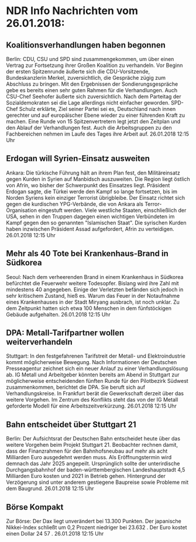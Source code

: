 # NDR Info Nachrichten vom 26.01.2018:


## Koalitionsverhandlungen haben begonnen
Berlin: CDU, CSU und SPD sind zusammengekommen, um über einen Vertrag zur Fortsetzung ihrer Großen Koalition zu verhandeln. Vor Beginn der ersten Spitzenrunde äußerte sich die CDU-Vorsitzende, Bundeskanzlerin Merkel, zuversichtlich, die Gespräche zügig zum Abschluss zu bringen. Mit den Ergebnissen der Sondierungsgespräche gebe es bereits einen sehr guten Rahmen für die Verhandlungen. Auch CSU-Chef Seehofer äußerte sich zuversichtlich. Nach dem Parteitag der Sozialdemokraten sei die Lage allerdings nicht einfacher geworden. SPD-Chef Schulz erklärte, Ziel seiner Partei sei es, Deutschland nach innen gerechter und auf europäischer Ebene wieder zu einer führenden Kraft zu machen. Eine Runde von 15 Spitzenvertretern legt jetzt den Zeitplan und den Ablauf der Verhandlungen fest. Auch die Arbeitsgruppen zu den Fachbereichen nehmen im Laufe des Tages ihre Arbeit auf. 26.01.2018 12:15 Uhr 

## Erdogan will Syrien-Einsatz ausweiten
Ankara: Die türkische Führung hält an ihrem Plan fest, den Militäreinsatz gegen Kurden in Syrien auf Manbidsch auszuweiten. Die Region liegt östlich von Afrin, wo bisher der Schwerpunkt des Einsatzes liegt. Präsident Erdogan sagte, die Türkei werde den Kampf so lange fortsetzen, bis im Norden Syriens kein einziger Terrorist übrigbleibe. Der Einsatz richtet sich gegen die kurdischen YPG-Verbände, die von Ankara als Terror-Organisation eingestuft werden. Viele westliche Staaten, einschließlich der USA, sehen in den Truppen dagegen einen wichtigen Verbündeten im Kampf gegen den so genannten "Islamischen Staat". Die syrischen Kurden haben inzwischen Präsident Assad aufgefordert, Afrin zu verteidigen. 26.01.2018 12:15 Uhr 

## Mehr als 40 Tote bei Krankenhaus-Brand in Südkorea
Seoul: Nach dem verheerenden Brand in einem Krankenhaus in Südkorea befürchtet die Feuerwehr weitere Todesopfer. Bislang wird ihre Zahl mit mindestens 40 angegeben. Einige der Verletzten befänden sich jedoch in sehr kritischem Zustand, hieß es. Warum das Feuer in der Notaufnahme eines Krankenhauses in der Stadt Miryang ausbrach, ist noch unklar. Zu dem Zeitpunkt hatten sich etwa 100 Menschen in dem fünfstöckigen Gebäude aufgehalten. 26.01.2018 12:15 Uhr 

## DPA: Metall-Tarifpartner wollen weiterverhandeln
Stuttgart: In den festgefahrenen Tarifstreit der Metall- und Elektroindustrie kommt möglicherweise Bewegung. Nach Informationen der Deutschen Presseagentur zeichnet sich ein neuer Anlauf zu einer Verhandlungslösung ab. IG Metall und Arbeitgeber könnten bereits am Abend in Stuttgart zur möglicherweise entscheidenden fünften Runde für den Pilotbezirk Südwest zusammenkommen, berichtet die DPA. Sie beruft sich auf Verhandlungskreise. In Frankfurt berät die Gewerkschaft derzeit über das weitere Vorgehen. Im Zentrum des Konflikts steht das von der IG Metall geforderte Modell für eine Arbeitszeitverkürzung. 26.01.2018 12:15 Uhr 

## Bahn entscheidet über Stuttgart 21
Berlin: Der Aufsichtsrat der Deutschen Bahn entscheidet heute über das weitere Vorgehen beim Projekt Stuttgart 21. Beobachter rechnen damit, dass der Finanzrahmen für den Bahnhofsneubau auf mehr als acht Milliarden Euro ausgedehnt werden muss. Als Eröffnungstermin wird demnach das Jahr 2025 angepeilt. Ursprünglich sollte der unterirdische Durchgangsbahnhof der baden-württembergischen Landeshauptstadt 4,5 Milliarden Euro kosten und 2021 in Betrieb gehen. Hintergrund der Verzögerung sind unter anderem gestiegene Baupreise sowie Probleme mit dem Baugrund. 26.01.2018 12:15 Uhr 

## Börse Kompakt
Zur Börse: Der Dax liegt unverändert bei  13.300  Punkten. Der japanische Nikkei-Index schließt um  0,2  Prozent niedriger bei  23.632 . Der Euro kostet einen Dollar  24 57 . 26.01.2018 12:15 Uhr 
